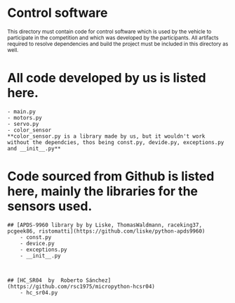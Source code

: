 Control software
====

<sub>This directory must contain code for control software which is used by the vehicle to participate in the competition and which was developed by the participants.
All artifacts required to resolve dependencies and build the project must be included in this directory as well. </sub>

# All code developed by us is listed here.
    - main.py
    - motors.py
    - servo.py
    - color_sensor
    **color_sensor.py is a library made by us, but it wouldn't work without the dependcies, thos being const.py, devide.py, exceptions.py and __init__.py** 

# Code sourced from Github is listed here, mainly the libraries for the sensors used.

    ## [APDS-9960 library by by Liske, ThomasWaldmann, raceking37, pcgeek86, ristomatti](https://github.com/liske/python-apds9960)
        - const.py
        - device.py
        - exceptions.py
        - __init__.py
        

    
    ## [HC_SR04  by  Roberto Sánchez](https://github.com/rsc1975/micropython-hcsr04)
        - hc_sr04.py    


